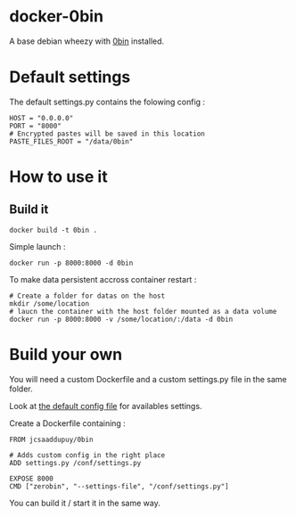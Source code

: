 docker-0bin
===========

A base debian wheezy with [0bin](https://github.com/sametmax/0bin) installed.

Default settings
================
The default settings.py contains the folowing config :

```
HOST = "0.0.0.0"
PORT = "8000"
# Encrypted pastes will be saved in this location
PASTE_FILES_ROOT = "/data/0bin"
```


How to use it
=============

Build it
--------
```
docker build -t 0bin .
```

Simple launch :
```
docker run -p 8000:8000 -d 0bin
```

To make data persistent accross container restart :
```
# Create a folder for datas on the host
mkdir /some/location
# laucn the container with the host folder mounted as a data volume
docker run -p 8000:8000 -v /some/location/:/data -d 0bin
```

Build your own
==============
You will need a custom Dockerfile and a custom settings.py file in the same folder.

Look at [the default config file](https://github.com/sametmax/0bin/blob/master/zerobin/default_settings.py) for availables settings.


Create a Dockerfile containing :

```
FROM jcsaaddupuy/0bin

# Adds custom config in the right place
ADD settings.py /conf/settings.py

EXPOSE 8000
CMD ["zerobin", "--settings-file", "/conf/settings.py"]
```

You can build it / start it in the same way.
